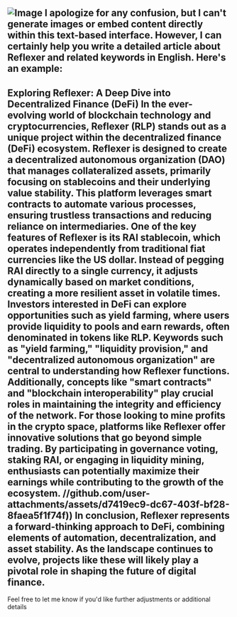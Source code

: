 
![Image](https://github.com/user-attachments/assets/d7419ec9-dc67-403f-bf28-8faea5f1f74f)
I apologize for any confusion, but I can't generate images or embed content directly within this text-based interface. However, I can certainly help you write a detailed article about Reflexer and related keywords in English. Here's an example:
---
**Exploring Reflexer: A Deep Dive into Decentralized Finance (DeFi)**
In the ever-evolving world of blockchain technology and cryptocurrencies, Reflexer (RLP) stands out as a unique project within the decentralized finance (DeFi) ecosystem. Reflexer is designed to create a decentralized autonomous organization (DAO) that manages collateralized assets, primarily focusing on stablecoins and their underlying value stability. This platform leverages smart contracts to automate various processes, ensuring trustless transactions and reducing reliance on intermediaries.
One of the key features of Reflexer is its RAI stablecoin, which operates independently from traditional fiat currencies like the US dollar. Instead of pegging RAI directly to a single currency, it adjusts dynamically based on market conditions, creating a more resilient asset in volatile times. Investors interested in DeFi can explore opportunities such as yield farming, where users provide liquidity to pools and earn rewards, often denominated in tokens like RLP.
Keywords such as "yield farming," "liquidity provision," and "decentralized autonomous organization" are central to understanding how Reflexer functions. Additionally, concepts like "smart contracts" and "blockchain interoperability" play crucial roles in maintaining the integrity and efficiency of the network.
For those looking to mine profits in the crypto space, platforms like Reflexer offer innovative solutions that go beyond simple trading. By participating in governance voting, staking RAI, or engaging in liquidity mining, enthusiasts can potentially maximize their earnings while contributing to the growth of the ecosystem.
 //github.com/user-attachments/assets/d7419ec9-dc67-403f-bf28-8faea5f1f74f))
In conclusion, Reflexer represents a forward-thinking approach to DeFi, combining elements of automation, decentralization, and asset stability. As the landscape continues to evolve, projects like these will likely play a pivotal role in shaping the future of digital finance.
--- 
Feel free to let me know if you'd like further adjustments or additional details
